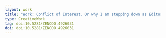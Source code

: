 ```yaml
---
layout: work
title: "Work: Conflict of Interest. Or why I am stepping down as Editor-in-Chief of the Journal of Cheminformatics."
type: CreativeWork
tag: doi:10.5281/ZENODO.4926031
doi: doi:10.5281/ZENODO.4926031
---
```


